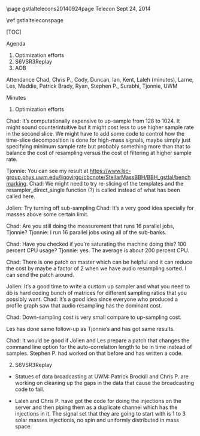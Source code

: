 \page gstlaltelecons20140924page Telecon Sept 24, 2014

\ref gstlalteleconspage

[TOC]

Agenda
1. Optimization efforts
2. S6VSR3Replay 
3. AOB

Attendance
Chad, Chris P., Cody, Duncan, Ian, Kent, Laleh (minutes), Larne, Les, Maddie, Patrick Brady, Ryan, Stephen P.,  Surabhi, Tjonnie, UWM

Minutes  
1. Optimization efforts

Chad: It’s computationally expensive to up-sample from 128 to 1024. It might sound counterintuitive but it might cost less to use higher sample rate in the second slice. We might have to add some code to control how the time-slice decomposition is done for high-mass signals, maybe simply just specifying minimum sample rate but probably something more than that to balance the cost of resampling versus the cost of filtering at higher sample rate.

Tjonnie: You can see my result at  https://www.lsc-group.phys.uwm.edu/ligovirgo/cbcnote/StellarMassBBH/BBH_gstlal/benchmarking. 
Chad: We might need to try re-slicing of the templates and the resampler_direct_single function (?) is called instead of what  has been called here.

Jolien: Try turning off sub-sampling
Chad: It’s a very good idea specially for masses above some certain limit.

Chad: Are you still doing the measurement that runs 16 parallel jobs, Tjonnie?
Tjonnie: I run 16 parallel jobs using all of the sub-banks.

Chad: Have you checked if you’re saturating the machine doing this? 100 percent CPU usage?
Tjonnie: yes. The average is about 200 percent CPU.

Chad: There is one patch on master which can be helpful and it can reduce the cost by maybe a factor of 2 when we have audio resampling sorted. I can send the patch around.

Jolien: It’s a good time to write a custom up sampler and what you need to do is hard coding bunch of matrices for different sampling ratios that you possibly want. 
Chad: It’s a good idea since everyone who produced a profile graph saw that audio resampling has the dominant cost. 

Chad: Down-sampling cost is very small compare to up-sampling cost.

Les has done same follow-up as Tjonnie’s and has got same results.

Chad: It would be good if Jolien and Les prepare a patch that changes the command line option for the auto-correlation length to be in time instead of samples. Stephen P. had worked on that before and has written a code.


2. S6VSR3Replay 

- Statues of data broadcasting at UWM: Patrick Brockill and Chris P. are working on cleaning up the gaps in the data that cause the broadcasting code to fail. 

- Laleh and Chris P. have got the code for doing the injections on the server and then piping them as a duplicate channel which has the injections in it. The signal set that they are going to start with is 1 to 3 solar masses injectionis, no spin and uniformly distributed in mass space.
